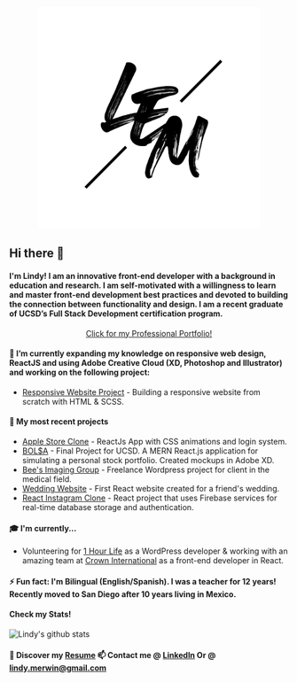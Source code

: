 <p align="center"><img src="https://github.com/lindyem/lindyem/blob/master/LEM.png" height="400" width="400"> </p>

## Hi there 👋

#### I'm Lindy! I am an innovative front-end developer with a background in education and research. I am self-motivated with a willingness to learn and master front-end development best practices and devoted to building the connection between functionality and design. I am a recent graduate of UCSD’s Full Stack Development certification program.



<p align="center"> <a href="http://www.lindymerwin.com/">Click for my Professional Portfolio!</a> </p>



#### 🌱 I’m currently expanding my knowledge on responsive web design, ReactJS and using Adobe Creative Cloud (XD, Photoshop and Illustrator) and working on the following project:
* [Responsive Website Project](https://github.com/lindyem/responsiveWebsite/tree/master "Responsive Website") - Building a responsive website from scratch with HTML & SCSS. 

#### 🔭 My most recent projects
* [Apple Store Clone](apple-store-clone-git-main.lindyem.vercel.app "Apple Store CLone") - ReactJs App with CSS animations and login system. 
* [BOL$A](https://github.com/tober65/bolsa "Stock Portfolio") - Final Project for UCSD. A MERN React.js application for simulating a personal stock portfolio. Created mockups in Adobe XD. 
* [Bee's Imaging Group](http://beesimaginggroup.com/ "BIG") - Freelance Wordpress project for client in the medical field.
* [Wedding Website](http://http://laurenmattwedding.com/ "Lauren/Matt") - First React website created for a friend's wedding.
* [React Instagram Clone](https://instagram-clone-d1536.web.app/ "instagram clone") - React project that uses Firebase services for real-time database storage and authentication.

#### 🎓 I'm currently...
* Volunteering for [1 Hour Life](https://www.1hour.org "1 Hour Life") as a WordPress developer & working with an amazing team at [Crown International](http://needmoremed.com/ "need more med") as a front-end developer in React. 

#### ⚡ Fun fact: I'm Bilingual (English/Spanish). I was a teacher for 12 years! Recently moved to San Diego after 10 years living in Mexico. 
#### Check my Stats!

![Lindy's github stats](https://github-readme-stats.vercel.app/api?username=lindyem&show_icons=true&theme=radical)

#### 🔖 Discover my [Resume](https://drive.google.com/file/d/1uFGDdlLVF9bdkDeDf-7GDmYsJFAi325s/view?usp=sharing "Resume") 📫 Contact me @ [LinkedIn](https://www.linkedin.com/in/lindy-merwin/ "LinkedIn") Or @ lindy.merwin@gmail.com


